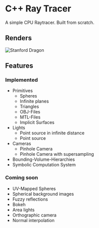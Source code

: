 # C++ Ray Tracer
A simple CPU Raytracer. Built from scratch. 

## Renders
![Stanford Dragon](https://imgur.com/ZGqhSwN.png)

## Features
### Implemented
* Primitives
  * Spheres
  * Infinite planes
  * Triangles
  * OBJ-Files
  * MTL-Files
  * Implicit Surfaces
* Lights
  * Point source in infinite distance
  * Point source
* Cameras
  * Pinhole Camera
  * Pinhole Camera with supersampling
* Bounding-Volume-Hierarchies
* Symbolic Computation System

### Coming soon
* UV-Mapped Spheres
* Spherical background images
* Fuzzy reflections
* Bokeh
* Area lights
* Orthographic camera
* Normal interpolation
